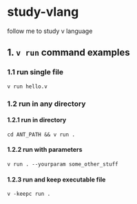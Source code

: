 # study-vlang
follow me to study v language

## 1. `v run`  command examples

### 1.1  run single file

```shell
v run hello.v
```

### 1.2 run in any directory

#### 1.2.1 run in directory

```shell
cd ANT_PATH && v run .
```
#### 1.2.2 run with parameters

```shell
v run . --yourparam some_other_stuff
```
#### 1.2.3 run and keep executable file

```shell
v -keepc run .
```
